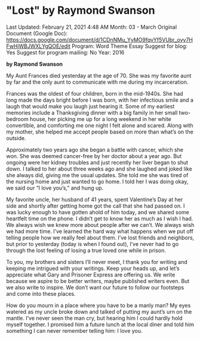 # "Lost" by Raymond Swanson

Last Updated: February 21, 2021 4:48 AM
Month: 03 - March
Original Document (Google Doc): https://docs.google.com/document/d/1CDnNMu_YyMO9fqvYf5VUbr_ovy7HFwHjWBJWXLYgQOE/edit
Program: Word Theme Essay
Suggest for blog: Yes
Suggest for program mailing: No
Year: 2016

**by Raymond Swanson**

My Aunt Frances died yesterday at the age of 70. She was my favorite aunt by far and the only aunt to communicate with me during my incarceration.

Frances was the oldest of four children, born in the mid-1940s. She had long made the days bright before I was born, with her infectious smile and a laugh that would make you laugh just hearing it. Some of my earliest memories include a Thanksgiving dinner with a big family in her small two-bedroom house, her picking me up for a long weekend in her white convertible, and comforting me one night I felt alone and scared. Along with my mother, she helped me accept people based on more than what’s on the outside.

Approximately two years ago she began a battle with cancer, which she won. She was deemed cancer-free by her doctor about a year ago. But ongoing were her kidney troubles and just recently her liver began to shut down. I talked to her about three weeks ago and she laughed and joked like she always did, giving me the usual updates. She told me she was tired of the nursing home and just wanted to go home. I told her I was doing okay, we said our “I love you’s,” and hung up.

My favorite uncle, her husband of 41 years, spent Valentine’s Day at her side and shortly after getting home got the call that she had passed on. I was lucky enough to have gotten ahold of him today, and we shared some heartfelt time on the phone. I didn’t get to know her as much as I wish I had. We always wish we knew more about people after we can’t. We always wish we had more time. I’ve learned the hard way what happens when we put off telling people how we really feel about them. I’ve lost friends and neighbors, but prior to yesterday (today is when I found out), I’ve never had to go through the lost feeling of losing a true loved one while in prison.

To you, my brothers and sisters I’ll never meet, I thank you for writing and keeping me intrigued with your writings. Keep your heads up, and let’s appreciate what Gary and Prisoner Express are offering us. We write because we aspire to be better writers, maybe published writers even. But we also write to inspire. We don’t want our future to follow our footsteps and come into these places.

How do you mourn in a place where you have to be a manly man? My eyes watered as my uncle broke down and talked of putting my aunt’s urn on the mantle. I’ve never seen the man cry, but hearing him I could hardly hold myself together. I promised him a future lunch at the local diner and told him something I can never remember telling him: I love you.